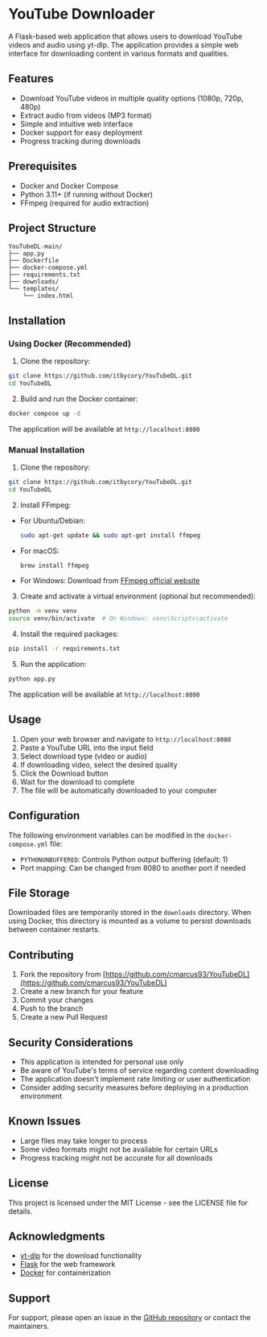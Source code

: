 # YouTube Downloader

A Flask-based web application that allows users to download YouTube videos and audio using yt-dlp. The application provides a simple web interface for downloading content in various formats and qualities.

## Features

- Download YouTube videos in multiple quality options (1080p, 720p, 480p)
- Extract audio from videos (MP3 format)
- Simple and intuitive web interface
- Docker support for easy deployment
- Progress tracking during downloads

## Prerequisites

- Docker and Docker Compose
- Python 3.11+ (if running without Docker)
- FFmpeg (required for audio extraction)

## Project Structure

```
YouTubeDL-main/
├── app.py
├── Dockerfile
├── docker-compose.yml
├── requirements.txt
├── downloads/
└── templates/
    └── index.html
```

## Installation

### Using Docker (Recommended)

1. Clone the repository:
```bash
git clone https://github.com/itbycory/YouTubeDL.git
cd YouTubeDL
```

2. Build and run the Docker container:
```bash
docker compose up -d
```

The application will be available at `http://localhost:8080`

### Manual Installation

1. Clone the repository:
```bash
git clone https://github.com/itbycory/YouTubeDL.git
cd YouTubeDL
```

2. Install FFmpeg:
- For Ubuntu/Debian:
  ```bash
  sudo apt-get update && sudo apt-get install ffmpeg
  ```
- For macOS:
  ```bash
  brew install ffmpeg
  ```
- For Windows:
  Download from [FFmpeg official website](https://ffmpeg.org/download.html)

3. Create and activate a virtual environment (optional but recommended):
```bash
python -m venv venv
source venv/bin/activate  # On Windows: venv\Scripts\activate
```

4. Install the required packages:
```bash
pip install -r requirements.txt
```

5. Run the application:
```bash
python app.py
```

The application will be available at `http://localhost:8080`

## Usage

1. Open your web browser and navigate to `http://localhost:8080`
2. Paste a YouTube URL into the input field
3. Select download type (video or audio)
4. If downloading video, select the desired quality
5. Click the Download button
6. Wait for the download to complete
7. The file will be automatically downloaded to your computer

## Configuration

The following environment variables can be modified in the `docker-compose.yml` file:

- `PYTHONUNBUFFERED`: Controls Python output buffering (default: 1)
- Port mapping: Can be changed from 8080 to another port if needed

## File Storage

Downloaded files are temporarily stored in the `downloads` directory. When using Docker, this directory is mounted as a volume to persist downloads between container restarts.

## Contributing

1. Fork the repository from [https://github.com/cmarcus93/YouTubeDL](https://github.com/cmarcus93/YouTubeDL)
2. Create a new branch for your feature
3. Commit your changes
4. Push to the branch
5. Create a new Pull Request

## Security Considerations

- This application is intended for personal use only
- Be aware of YouTube's terms of service regarding content downloading
- The application doesn't implement rate limiting or user authentication
- Consider adding security measures before deploying in a production environment

## Known Issues

- Large files may take longer to process
- Some video formats might not be available for certain URLs
- Progress tracking might not be accurate for all downloads

## License

This project is licensed under the MIT License - see the LICENSE file for details.

## Acknowledgments

- [yt-dlp](https://github.com/yt-dlp/yt-dlp) for the download functionality
- [Flask](https://flask.palletsprojects.com/) for the web framework
- [Docker](https://www.docker.com/) for containerization

## Support

For support, please open an issue in the [GitHub repository](https://github.com/cmarcus93/YouTubeDL) or contact the maintainers.
